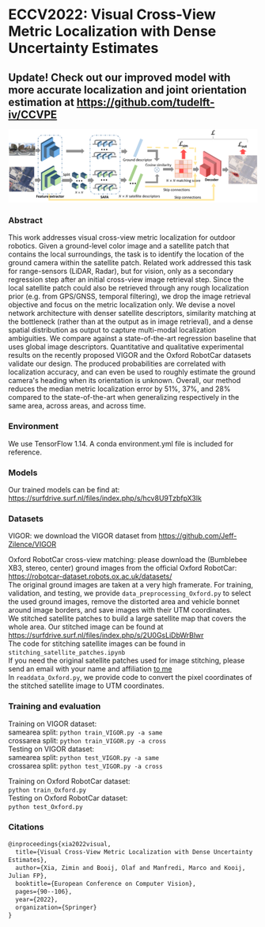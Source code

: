 # ECCV2022: Visual Cross-View Metric Localization with Dense Uncertainty Estimates

## Update! Check out our improved model with more accurate localization and joint orientation estimation at https://github.com/tudelft-iv/CCVPE

![](figures/network_architecture.png)

### Abstract
This work addresses visual cross-view metric localization for outdoor robotics.
Given a ground-level color image and a satellite patch that contains the local surroundings, the task is to identify the location of the ground camera within the satellite patch.
Related work addressed this task for range-sensors (LiDAR, Radar), but for vision, only as a secondary regression step after an initial cross-view image retrieval step.
Since the local satellite patch could also be retrieved through any rough localization prior (e.g. from GPS/GNSS, temporal filtering), we drop the image retrieval objective and focus on the metric localization only.
We devise a novel network architecture with denser satellite descriptors, similarity matching at the bottleneck (rather than at the output as in image retrieval), and a dense spatial distribution as output to capture multi-modal localization ambiguities.
We compare against a state-of-the-art regression baseline that uses global image descriptors. 
Quantitative and qualitative experimental results on the recently proposed VIGOR and the Oxford RobotCar datasets validate our design.
The produced probabilities are correlated with localization accuracy,
and can even be used to roughly estimate the ground camera's heading when its orientation is unknown.
Overall, our method reduces the median metric localization error by 51\%, 37\%, and 28\% compared to the state-of-the-art when generalizing respectively in the same area, across areas, and across time. 

### Environment
We use TensorFlow 1.14. A conda environment.yml file is included for reference. 

### Models
Our trained models can be find at: https://surfdrive.surf.nl/files/index.php/s/hcv8U9TzbfpX3lk

### Datasets
VIGOR: we download the VIGOR dataset from https://github.com/Jeff-Zilence/VIGOR <br />

Oxford RobotCar cross-view matching: please download the (Bumblebee XB3, stereo, center) ground images from the official Oxford RobotCar: https://robotcar-dataset.robots.ox.ac.uk/datasets/ <br />
The original ground images are taken at a very high framerate. For training, validation, and testing, we provide `data_preprocessing_Oxford.py` to select the used ground images, remove the distorted area and vehicle bonnet around image borders, and save images with their UTM coordinates. <br />
We stitched satellite patches to build a large satellite map that covers the whole area. Our stitched image can be found at https://surfdrive.surf.nl/files/index.php/s/2U0GsLiDbWrBlwr <br />
The code for stitching satellite images can be found in `stitching_satellite_patches.ipynb` <br />
If you need the original satellite patches used for image stitching, please send an email with your name and affiliation [to me](mailto:z.xia@tudelft.nl) <br />
In `readdata_Oxford.py`, we provide code to convert the pixel coordinates of the stitched satellite image to UTM coordinates.


### Training and evaluation
Training on VIGOR dataset: <br />
samearea split: `python train_VIGOR.py -a same` <br />
crossarea split: `python train_VIGOR.py -a cross` <br />
Testing on VIGOR dataset: <br />
samearea split: `python test_VIGOR.py -a same` <br />
crossarea split: `python test_VIGOR.py -a cross`<br />

Training on Oxford RobotCar dataset: <br />
`python train_Oxford.py` <br />
Testing on Oxford RobotCar dataset: <br />
`python test_Oxford.py` <br />


### Citations
```
@inproceedings{xia2022visual,
  title={Visual Cross-View Metric Localization with Dense Uncertainty Estimates},
  author={Xia, Zimin and Booij, Olaf and Manfredi, Marco and Kooij, Julian FP},
  booktitle={European Conference on Computer Vision},
  pages={90--106},
  year={2022},
  organization={Springer}
}
```
